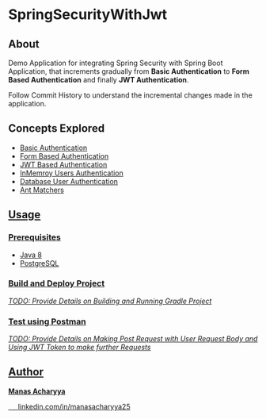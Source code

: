 # SpringSecurityWithJwt

## About 
 Demo Application for integrating Spring Security with Spring Boot Application, that increments gradually from <strong>Basic Authentication</strong> to <strong>Form Based Authentication</strong> and finally <strong>JWT Authentication</strong>.
 
Follow Commit History to understand the incremental changes made in the application.


 
## Concepts Explored
<ul>
  <li><a href="https://github.com/manasacharyya25/SpringSecurityWithJwt/commit/d422af271b50c24f66b93786d8a3a5c566316647" />Basic Authentication</li>
  <li><a href="https://github.com/manasacharyya25/SpringSecurityWithJwt/commit/2a1b0610f6ec3357b10eebe8e79ac4ef4f4f52ea" />Form Based Authentication</li>
  <li><a href="https://github.com/manasacharyya25/SpringSecurityWithJwt/tree/JwtAuthentication" />JWT Based Authentication</li>
  <li><a href="https://github.com/manasacharyya25/SpringSecurityWithJwt/commit/409ea61c6873894a9c7a2fb3fb5ad474f7b107ea" />InMemroy Users Authentication</li>
  <li><a href="https://github.com/manasacharyya25/SpringSecurityWithJwt/commit/f96a7235c445420153b4852d2809c60d0f5edcbb" />Database User Authentication</li>
  <li><a href="https://github.com/manasacharyya25/SpringSecurityWithJwt/commit/b3d16877229bbc89f3d20633e32b46775c03c9d0" />Ant Matchers</li>
</ul>
  
## Usage

### Prerequisites
<ul>
  <li>Java 8</li>
  <li>PostgreSQL</li>
 </ul>

### Build and Deploy Project
  <i>TODO: Provide Details on Building and Running Gradle Project</i>
  
### Test using Postman
  <i>TODO: Provide Details on Making Post Request with User Request Body and Using JWT Token to make further Requests</i>
 
## Author

<strong>Manas Acharyya</strong>

  <p>&nbsp;&nbsp;&nbsp;&nbsp;&nbsp;<a href="https://www.linkedin.com/in/manasacharyya25" target="_blank">linkedin.com/in/manasacharyya25</a></p>
